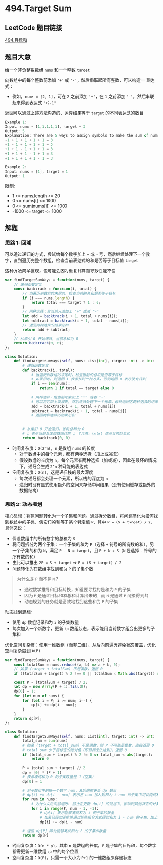 # 494.Target Sum

## LeetCode 题目链接

[494.目标和](https://leetcode.cn/problems/target-sum/)

## 题目大意

给一个非负整数数组 `nums` 和一个整数 `target`

向数组中的每个整数前添加 `'+'` 或 `'-'`，然后串联起所有整数，可以构造一 表达式：
- 例如，`nums = [2, 1]`，可在 `2` 之前添加 `'+'`，在 `1` 之前添加 `'-'`，然后串联起来得到表达式 `"+2-1"`
  
返回可以通过上述方法构造的、运算结果等于 `target` 的不同表达式的数目

```js
Example 1:
Input: nums = [1,1,1,1,1], target = 3
Output: 5
Explanation: There are 5 ways to assign symbols to make the sum of nums be target 3.
-1 + 1 + 1 + 1 + 1 = 3
+1 - 1 + 1 + 1 + 1 = 3
+1 + 1 - 1 + 1 + 1 = 3
+1 + 1 + 1 - 1 + 1 = 3
+1 + 1 + 1 + 1 - 1 = 3

Example 2:
Input: nums = [1], target = 1
Output: 1
```

限制:
- 1 <= nums.length <= 20
- 0 <= nums[i] <= 1000
- 0 <= sum(nums[i]) <= 1000
- -1000 <= target <= 1000

## 解题

### 思路 1: 回溯

可以通过递归的方式，尝试给每个数字加上 `+` 或 `-` 号，然后继续处理下一个数字，直到遍历完整个数组，检查当前表达式的和是否等于目标值 `target`

这种方法简单直观，但可能会因为重复计算而导致性能不佳

```js
var findTargetSumWays = function(nums, target) {
    // 递归函数定义
    const backtrack = function(i, total) {
        // 当遍历到数组的末尾时，检查当前的总和是否等于目标
        if (i === nums.length) {
            return total === target ? 1 : 0;
        }
        // 两种选择：给当前元素加上 "+" 或者 "-"
        let add = backtrack(i + 1, total + nums[i]);
        let subtract = backtrack(i + 1, total - nums[i]);
        // 返回两种选择的结果总和
        return add + subtract;
    }
    // 从索引 0 开始递归，当前总和为 0
    return backtrack(0, 0);
};
```
```python
class Solution:
    def findTargetSumWays(self, nums: List[int], target: int) -> int:
        # 递归函数定义
        def backtrack(i, total):
            # 当遍历到数组的末尾时，检查当前的总和是否等于目标
            # 如果相等，则返回 1 表示找到一种方案，否则返回 0 表示没有找到
            if i == len(nums):
                return 1 if total == target else 0
                
            # 两种选择：给当前元素加上 "+" 或者 "-"
            # 可以将它加上或减去，然后递归处理下一个元素。最终返回这两种选择的结果总和
            add = backtrack(i + 1, total + nums[i])
            subtract = backtrack(i + 1, total - nums[i])
            # 返回两种选择的结果总和
            
            
        # 从索引 0 开始递归，当前总和为 0
        # i 表示当前处理到数组的第 i 个元素，total 表示当前的总和
        return backtrack(0, 0)
```

- 时间复杂度：`O(2^n)`，`n` 是数组 `nums` 的长度
  - 对于数组中的每个元素，都有两种选择（加上或减去）
  - 假设数组的长度为 `n`，每个元素有两种选择（加或减），因此在最坏的情况下，递归会生成 `2^n` 种可能的表达式
- 空间复杂度：`O(n)`，这是递归栈的最大深度
  - 每次递归都会处理一个元素，所以栈的深度为 `n`
  - 递归时没有显式使用额外的空间来存储中间结果（没有使用缓存或额外的数据结构）

### 思路 2: 动态规划

核心思想：将原问题转化为一个子集和问题。通过拆分数组，将问题简化为如何找到数组中的子集，使它们的和等于某个特定值 `P`，其中 `P = (S + target) / 2`。具体来说：
- 假设数组中的所有数字的总和为 `S`
- 将问题拆分为两个子集：一个子集的和为 `P`（选择 `+` 符号的所有数的和），另一个子集的和为 `N`，满足 `P - N = target`，且 `P + N = S`（`N` 是选择 `-` 符号的所有数的和）
- 由此可以推出 `2P = S + target` => `P = (S + target) / 2`
- 问题转化为在数组中找到和为 `P` 的子集个数

> 为什么是 `P` 而不是 `N`？
> - 通过数学推导和目标转换，知道要寻找的是和为 `P` 的子集
> - 因为 `P` 是通过目标和和总和计算出来的，而 `N` 是通过 `P` 间接得到的
> - 动态规划的任务就是高效地找到这些和为 `P` 的子集

动态规划思想:
- 使用 `dp` 数组记录和为 `i` 的子集数量
- 每次加入一个新数字，更新 `dp` 数组状态，表示能用当前数字组合出更多的子集和

优化空间复杂度：使用一维数组（而非二维），从后向前遍历避免状态覆盖，优化空间复杂度到 `O(P)`

```js
var findTargetSumWays = function(nums, target) {
    const totalSum = nums.reduce((a, b) => a + b, 0);
    // 如果 (target + totalSum) 不是偶数，返回 0
    if ((totalSum + target) % 2 !== 0 || totalSum < Math.abs(target)) return 0;

    const P = (totalSum + target) / 2;
    let dp = new Array(P + 1).fill(0);
    dp[0] = 1;
    for (let num of nums) {
        for (let i = P; i >= num; i--) {
            dp[i] += dp[i - num];
        }
    }
    return dp[P];
};
```
```python
class Solution:
    def findTargetSumWays(self, nums: List[int], target: int) -> int:
        total_sum = sum(nums)
        # 如果 (target + total_sum) 不是偶数，则 P 不可能是整数，直接返回 0
        # total_sum 小于目标值的绝对值（即目标无法达到），返回 0
        if (total_sum + target) % 2 != 0 or total_sum < abs(target):
            return 0
        
        P = (total_sum + target) // 2
        dp = [0] * (P + 1)
        # 表示凑成和为 0 的子集数量是 1（空集）
        dp[0] = 1

        # 对于数组中的每一个数字 num，从后向前更新 dp 数组
        # dp[i] += dp[i - num] 表示把 num 加入到和为 i-num 的子集中可以构成和为 i 的子集
        for num in nums:
            # 为什么从后向前遍历: 防止在更新 dp[i] 的过程中，影响到其他状态的计算。每次更新后，当前数字 num 的贡献只影响当前位置之前的状态
            for i in range(P, num - 1, -1):
                # dp[i] 表示能够凑成和为 i 的子集的数量
                # 如果已经知道能够通过某些组合方式得到和为 i - num 的子集，加上 num 后就可以得到和为 i 的子集
                dp[i] += dp[i - num]
        
        # 返回 dp[P] 即为能够凑成和为 P 的子集的数量
        return dp[P]
```

- 时间复杂度：`O(n * p)`，其中 `n` 是数组的长度，`P` 是子集的目标和，每个数字都需更新一维数组 `dp` 中的每个位置
- 空间复杂度：`O(P)`，只需一个大小为 `P+1` 的一维数组来存储状态


